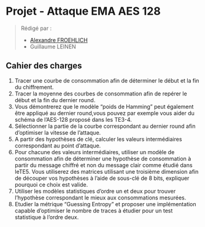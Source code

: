 # Projet - Attaque EMA AES 128

> Rédigé par :
>
> -   [Alexandre FROEHLICH](https://nightlyside.github.io/)
> -   Guillaume LEINEN

## Cahier des charges

1. Tracer une courbe de consommation afin de déterminer le début et la fin du chiffrement.
2. Tracer la moyenne des courbes de consommation afin de repérer le début et la fin du dernier round.
3. Vous démontrerez que le modèle “poids de Hamming” peut également être appliqué au dernier round,vous pouvez par exemple vous aider du schéma de l’AES-128 proposé dans les TE3-4.
4. Sélectionner la partie de la courbe correspondant au dernier round afin d’optimiser la vitesse de l’attaque.
5. A partir des hypothèses de clé, calculer les valeurs intermédiaires correspondant au point d’attaque.
6. Pour chacune des valeurs intermédiaires, utiliser un modèle de consommation afin de déterminer une hypothèse de consommation à partir du message chiffré et non du message clair comme étudié dans leTE5. Vous utiliserez des matrices utilisant une troisième dimension afin de découper vos hypothèses à l’aide de sous-clé de 8 bits, expliquer pourquoi ce choix est valide.
7. Utiliser les modèles statistiques d’ordre un et deux pour trouver l’hypothèse correspondant le mieux aux consommations mesurées.
8. Etudier la métrique “Guessing Entropy” et proposer une implémentation capable d’optimiser le nombre de traces à étudier pour un test statistique à l’ordre deux.
